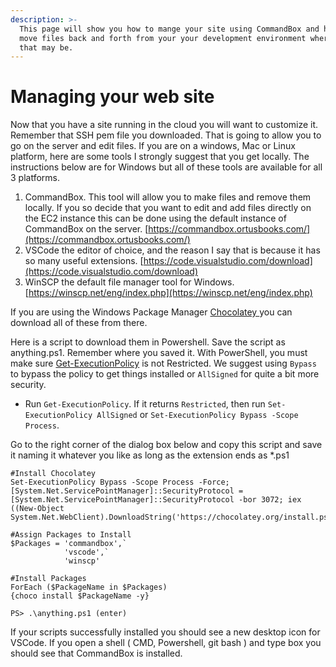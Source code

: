 ```yaml
---
description: >-
  This page will show you how to mange your site using CommandBox and how to
  move files back and forth from your your development environment where ever
  that may be.
---
```


# Managing your web site

Now that you have a site running in the cloud you will want to customize it. Remember that SSH pem file you downloaded. That is going to allow you to go on the server and edit files. If you are on a windows, Mac or Linux platform, here are some tools I strongly suggest that you get locally. The instructions below are for Windows but all of these tools are available for all 3 platforms.

1. CommandBox. This tool will allow you to make files and remove them locally. If you so decide that you want to edit and add files directly on the EC2 instance this can be done using the default instance of CommandBox on the server.  [https://commandbox.ortusbooks.com/](https://commandbox.ortusbooks.com/)
2. VSCode the editor of choice, and the reason I say that is because it has so many useful extensions. [https://code.visualstudio.com/download](https://code.visualstudio.com/download)
3. WinSCP the default file manager tool for Windows. [https://winscp.net/eng/index.php](https://winscp.net/eng/index.php)

If you are using the Windows Package Manager [Chocolatey ](https://chocolatey.org/)you can download all of these from there.

Here is a script to download them in Powershell. Save the script as anything.ps1. Remember where you saved it.  With PowerShell, you must make sure [Get-ExecutionPolicy](https://go.microsoft.com/fwlink/?LinkID=135170) is not Restricted. We suggest using `Bypass` to bypass the policy to get things installed or `AllSigned` for quite a bit more security.

* Run `Get-ExecutionPolicy`. If it returns `Restricted`, then run `Set-ExecutionPolicy AllSigned` or `Set-ExecutionPolicy Bypass -Scope Process`.

Go to the right corner of the dialog box below and copy this script and save it naming it whatever you like as long as the extension ends as \*.ps1

```text
#Install Chocolatey
Set-ExecutionPolicy Bypass -Scope Process -Force; [System.Net.ServicePointManager]::SecurityProtocol = [System.Net.ServicePointManager]::SecurityProtocol -bor 3072; iex ((New-Object System.Net.WebClient).DownloadString('https://chocolatey.org/install.ps1'))

#Assign Packages to Install
$Packages = 'commandbox',`
            'vscode',`
            'winscp'

#Install Packages
ForEach ($PackageName in $Packages)
{choco install $PackageName -y}
```

```text
PS> .\anything.ps1 (enter)
```

If your scripts successfully installed you should see a new desktop icon for VSCode. If you open a shell \( CMD, Powershell, git bash \) and type box you should see that CommandBox is installed.

